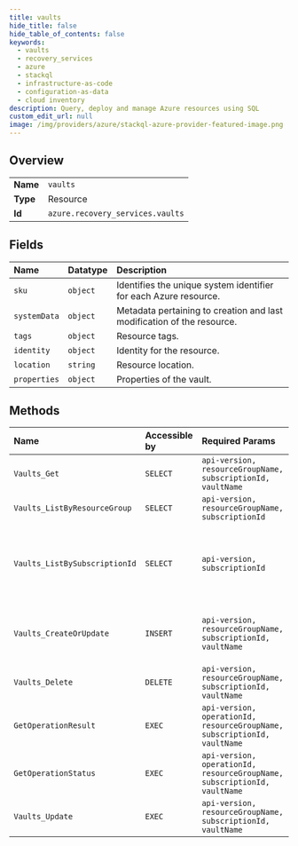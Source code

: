 ```yaml
---
title: vaults
hide_title: false
hide_table_of_contents: false
keywords:
  - vaults
  - recovery_services
  - azure    
  - stackql
  - infrastructure-as-code
  - configuration-as-data
  - cloud inventory
description: Query, deploy and manage Azure resources using SQL
custom_edit_url: null
image: /img/providers/azure/stackql-azure-provider-featured-image.png
---
```

  
    

## Overview
<table><tbody>
<tr><td><b>Name</b></td><td><code>vaults</code></td></tr>
<tr><td><b>Type</b></td><td>Resource</td></tr>
<tr><td><b>Id</b></td><td><code>azure.recovery_services.vaults</code></td></tr>
</tbody></table>

## Fields
| Name | Datatype | Description |
|:-----|:---------|:------------|
| `sku` | `object` | Identifies the unique system identifier for each Azure resource. |
| `systemData` | `object` | Metadata pertaining to creation and last modification of the resource. |
| `tags` | `object` | Resource tags. |
| `identity` | `object` | Identity for the resource. |
| `location` | `string` | Resource location. |
| `properties` | `object` | Properties of the vault. |
## Methods
| Name | Accessible by | Required Params | Description |
|:-----|:--------------|:----------------|:------------|
| `Vaults_Get` | `SELECT` | `api-version, resourceGroupName, subscriptionId, vaultName` | Get the Vault details. |
| `Vaults_ListByResourceGroup` | `SELECT` | `api-version, resourceGroupName, subscriptionId` | Retrieve a list of Vaults. |
| `Vaults_ListBySubscriptionId` | `SELECT` | `api-version, subscriptionId` | Fetches all the resources of the specified type in the subscription. |
| `Vaults_CreateOrUpdate` | `INSERT` | `api-version, resourceGroupName, subscriptionId, vaultName` | Creates or updates a Recovery Services vault. |
| `Vaults_Delete` | `DELETE` | `api-version, resourceGroupName, subscriptionId, vaultName` | Deletes a vault. |
| `GetOperationResult` | `EXEC` | `api-version, operationId, resourceGroupName, subscriptionId, vaultName` | Gets the operation result for a resource. |
| `GetOperationStatus` | `EXEC` | `api-version, operationId, resourceGroupName, subscriptionId, vaultName` | Gets the operation status for a resource. |
| `Vaults_Update` | `EXEC` | `api-version, resourceGroupName, subscriptionId, vaultName` | Updates the vault. |
